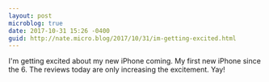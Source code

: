 ```yaml
---
layout: post
microblog: true
date: 2017-10-31 15:26 -0400
guid: http://nate.micro.blog/2017/10/31/im-getting-excited.html
---
```

I'm getting excited about my new iPhone coming. My first new iPhone since the 6. The reviews today are only increasing the excitement. Yay!
